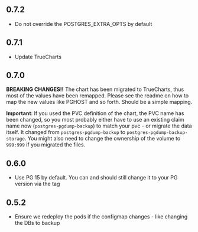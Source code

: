 ## 0.7.2

- Do not override the POSTGRES_EXTRA_OPTS by default

## 0.7.1

- Update TrueCharts

## 0.7.0

**BREAKING CHANGES!!**
The chart has been migrated to TrueCharts, thus most of the values have been remapped.
Please see the readme on how to map the new values like PGHOST and so forth. Should be a simple mapping.

**Important**: If you used the PVC definition of the chart, the PVC name has been changed, so you most probably either
have to use an existing claim name now (`postgres-pgdump-backup`) to match your pvc - or migrate the data itself. It changed from `postgres-pgdump-backup` to `postgres-pgdump-backup-storage`. You might also need to change the ownership of the volume to `999:999` if you migrated the files.

## 0.6.0

- Use PG 15 by default. You can and should still change it to your PG version via the tag

## 0.5.2

- Ensure we redeploy the pods if the configmap changes - like changing the DBs to backup
